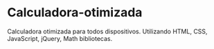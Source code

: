 # Calculadora-otimizada
Calculadora otimizada para todos dispositivos. Utilizando HTML, CSS, JavaScript, jQuery, Math bibliotecas.
